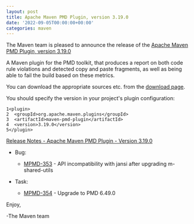 ```yaml
---
layout: post
title: Apache Maven PMD Plugin, version 3.19.0
date: '2022-09-05T00:00:00+00:00'
categories: maven
---
```

<div class="post_body"><p>The Maven team is pleased to announce the release of the
<a href="https://maven.apache.org/plugins/maven-pmd-plugin/">Apache Maven PMD Plugin, version 3.19.0</a></p>
<p>A Maven plugin for the PMD toolkit, that produces a report on both code rule
violations and detected copy and paste fragments, as well as being able to fail
the build based on these metrics.</p>
<p>You can download the appropriate sources etc. from the
<a href="https://maven.apache.org/plugins/maven-pmd-plugin/download.cgi">download page</a>.</p>
<p>You should specify the version in your project's plugin configuration:</p>
<div class="highlight"><pre tabindex="0" class="chroma"><code class="language-xml" data-lang="xml"><span class="line"><span class="ln">1</span><span class="cl"><span class="nt">&lt;plugin&gt;</span>
</span></span><span class="line"><span class="ln">2</span><span class="cl">  <span class="nt">&lt;groupId&gt;</span>org.apache.maven.plugins<span class="nt">&lt;/groupId&gt;</span>
</span></span><span class="line"><span class="ln">3</span><span class="cl">  <span class="nt">&lt;artifactId&gt;</span>maven-pmd-plugin<span class="nt">&lt;/artifactId&gt;</span>
</span></span><span class="line"><span class="ln">4</span><span class="cl">  <span class="nt">&lt;version&gt;</span>3.19.0<span class="nt">&lt;/version&gt;</span>
</span></span><span class="line"><span class="ln">5</span><span class="cl"><span class="nt">&lt;/plugin&gt;</span>
</span></span></code></pre></div><p><a href="https://issues.apache.org/jira/secure/ReleaseNote.jspa?projectId=12317621&amp;version=12352255">Release Notes - Apache Maven PMD Plugin - Version 3.19.0</a></p>
<ul>
<li>
<p>Bug:</p>
<ul>
<li><a href="https://issues.apache.org/jira/browse/MPMD-353">MPMD-353</a> - API incompatibility with jansi after upgrading m-shared-utils</li>
</ul>
</li>
<li>
<p>Task:</p>
<ul>
<li><a href="https://issues.apache.org/jira/browse/MPMD-354">MPMD-354</a> - Upgrade to PMD 6.49.0</li>
</ul>
</li>
</ul>
<p>Enjoy,</p>
<p>-The Maven team</p>
    </div>
